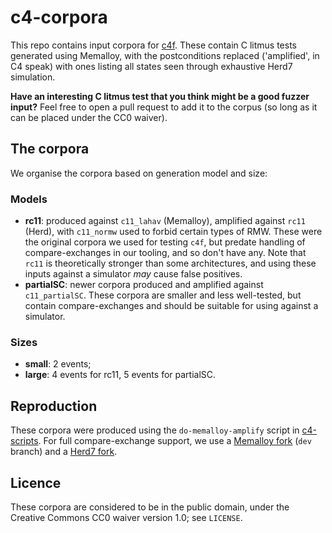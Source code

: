 # c4-corpora

This repo contains input corpora for
[c4f](https://github.com/c4-project/c4f).  These contain C litmus tests
generated using Memalloy, with the postconditions replaced ('amplified', in C4
speak) with ones listing all states seen through exhaustive Herd7 simulation.

**Have an interesting C litmus test that you think might be a good fuzzer
input?** Feel free to open a pull request to add it to the corpus (so long as
it can be placed under the CC0 waiver).

## The corpora

We organise the corpora based on generation model and size:

### Models

- **rc11**: produced against `c11_lahav` (Memalloy), amplified against `rc11`
  (Herd), with `c11_normw` used to forbid certain types of RMW.  These were
  the original corpora we used for testing `c4f`, but predate handling of 
  compare-exchanges in our tooling, and so don't have any.  Note that `rc11`
  is theoretically stronger than some architectures, and using these inputs
  against a simulator _may_ cause false positives.
- **partialSC**: newer corpora produced and amplified against `c11_partialSC`.
  These corpora are smaller and less well-tested, but contain compare-exchanges
  and should be suitable for using against a simulator.

### Sizes

- **small**: 2 events;
- **large**: 4 events for rc11, 5 events for partialSC.

## Reproduction

These corpora were produced using the `do-memalloy-amplify` script in
[c4-scripts](https://github.com/c4-project/c4-scripts).  For full
compare-exchange support, we use a
[Memalloy fork](https://github.com/c4-project/memalloy) (`dev` branch) and
a [Herd7 fork](https://github.com/c4-project/herdtools7).

## Licence

These corpora are considered to be in the public domain, under the Creative
Commons CC0 waiver version 1.0; see `LICENSE`.
